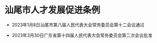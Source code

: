 # 汕尾市人才发展促进条例

- 2023年1月8日汕尾市第八届人民代表大会常务委员会第十二会议通过

- 2023年3月30日广东省第十四届人民代表大会常务委员会第二次会议批准

<!-- INFO END -->
